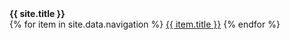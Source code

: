 <nav>
    <div><strong>{{ site.title }}</strong></div>
    <div>
        {% for item in site.data.navigation %}
        <a href="{{ item.url | relative_url }}">{{ item.title }}</a>
        {% endfor %}
    </div>
</nav>
